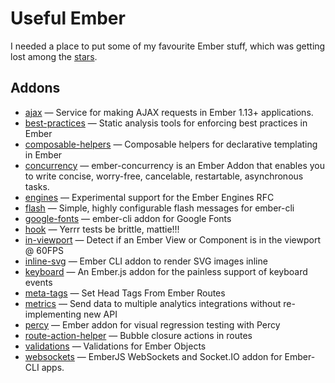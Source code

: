 Useful Ember
============

I needed a place to put some of my favourite Ember stuff, which was getting lost among the [stars](https://github.com/explore).


Addons
------

* [ajax](https://github.com/ember-cli/ember-ajax) — Service for making AJAX requests in Ember 1.13+ applications.
* [best-practices](https://github.com/chadhietala/ember-best-practices) — Static analysis tools for enforcing best practices in Ember
* [composable-helpers](https://github.com/DockYard/ember-composable-helpers) — Composable helpers for declarative templating in Ember
* [concurrency](https://github.com/machty/ember-concurrency) — ember-concurrency is an Ember Addon that enables you to write concise, worry-free, cancelable, restartable, asynchronous tasks.
* [engines](https://github.com/dgeb/ember-engines) — Experimental support for the Ember Engines RFC
* [flash](https://github.com/poteto/ember-cli-flash) — Simple, highly configurable flash messages for ember-cli
* [google-fonts](https://github.com/damiencaselli/ember-cli-google-fonts) — ember-cli addon for Google Fonts
* [hook](https://github.com/Ticketfly/ember-hook) — Yerrr tests be brittle, mattie!!!
* [in-viewport](https://github.com/dockyard/ember-in-viewport) — Detect if an Ember View or Component is in the viewport @ 60FPS
* [inline-svg](https://github.com/minutebase/ember-inline-svg) — Ember CLI addon to render SVG images inline
* [keyboard](https://github.com/null-null-null/ember-keyboard) — An Ember.js addon for the painless support of keyboard events
* [meta-tags](https://github.com/ronco/ember-cli-meta-tags) — Set Head Tags From Ember Routes
* [metrics](https://github.com/poteto/ember-metrics) — Send data to multiple analytics integrations without re-implementing new API
* [percy](https://github.com/percy/ember-percy) — Ember addon for visual regression testing with Percy
* [route-action-helper](https://github.com/dockyard/ember-route-action-helper) — Bubble closure actions in routes
* [validations](https://github.com/dockyard/ember-validations) — Validations for Ember Objects
* [websockets](https://github.com/thoov/ember-websockets) — EmberJS WebSockets and Socket.IO addon for Ember-CLI apps.
